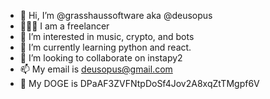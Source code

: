 - 👋 Hi, I’m @grasshaussoftware aka @deusopus
- 🦸🏼‍♂️ I am a freelancer
- 👀 I’m interested in music, crypto, and bots
- 🌱 I’m currently learning python and react.
- 💞️ I’m looking to collaborate on instapy2
- 📫 My email is deusopus@gmail.com
- 🐻 My DOGE is DPaAF3ZVFNtpDoSf4Jov2A8xqZtTMgpf6V

<!---
grasshaussoftware/grasshaussoftware is a ✨ special ✨ repository because its `README.md` (this file) appears on your GitHub profile.
You can click the Preview link to take a look at your changes.
--->

